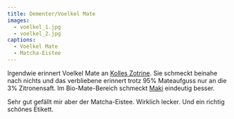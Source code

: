 ```yaml
---
title: Dementer/Voelkel Mate
images:
  - voelkel_1.jpg
  - voelkel_2.jpg
captions:
  - Voelkel Mate
  - Matcha-Eistee
---
```


Irgendwie erinnert Voelkel Mate an [Kolles Zotrine](/mate/kolle.html). Sie schmeckt beinahe nach nichts und das verbliebene erinnert trotz 95% Mateaufguss nur an die 3% Zitronensaft. Im Bio-Mate-Bereich schmeckt [Maki](/mate/maki.html) eindeutig besser.

Sehr gut gefällt mir aber der Matcha-Eistee. Wirklich lecker. Und ein richtig schönes Etikett.
